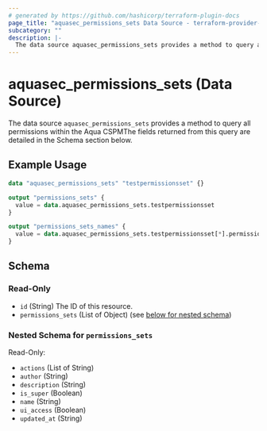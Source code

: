 ```yaml
---
# generated by https://github.com/hashicorp/terraform-plugin-docs
page_title: "aquasec_permissions_sets Data Source - terraform-provider-aquasec"
subcategory: ""
description: |-
  The data source aquasec_permissions_sets provides a method to query all permissions within the Aqua CSPMThe fields returned from this query are detailed in the Schema section below.
---
```


# aquasec_permissions_sets (Data Source)

The data source `aquasec_permissions_sets` provides a method to query all permissions within the Aqua CSPMThe fields returned from this query are detailed in the Schema section below.

## Example Usage

```terraform
data "aquasec_permissions_sets" "testpermissionsset" {}

output "permissions_sets" {
  value = data.aquasec_permissions_sets.testpermissionsset
}

output "permissions_sets_names" {
  value = data.aquasec_permissions_sets.testpermissionsset[*].permissions_sets[*].name
}
```

<!-- schema generated by tfplugindocs -->
## Schema

### Read-Only

- `id` (String) The ID of this resource.
- `permissions_sets` (List of Object) (see [below for nested schema](#nestedatt--permissions_sets))

<a id="nestedatt--permissions_sets"></a>
### Nested Schema for `permissions_sets`

Read-Only:

- `actions` (List of String)
- `author` (String)
- `description` (String)
- `is_super` (Boolean)
- `name` (String)
- `ui_access` (Boolean)
- `updated_at` (String)


